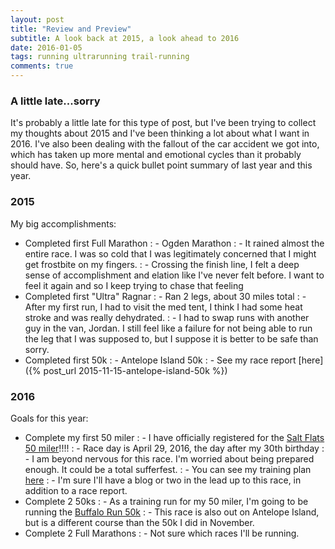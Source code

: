 ```yaml
---
layout: post
title: "Review and Preview"
subtitle: A look back at 2015, a look ahead to 2016
date: 2016-01-05
tags: running ultrarunning trail-running
comments: true
---
```


### A little late...sorry

It's probably a little late for this type of post, but I've been trying to collect my thoughts about 2015 and I've been thinking a lot about what I want in 2016. I've also been dealing with the fallout of the car accident we got into, which has taken up more mental and emotional cycles than it probably should have. So, here's a quick bullet point summary of last year and this year.

### 2015

My big accomplishments:

- Completed first Full Marathon
: - Ogden Marathon
: - It rained almost the entire race. I was so cold that I was legitimately concerned that I might get frostbite on my fingers.
: - Crossing the finish line, I felt a deep sense of accomplishment and elation like I've never felt before. I want to feel it again and so I keep trying to chase that feeling
- Completed first "Ultra" Ragnar
: - Ran 2 legs, about 30 miles total
: - After my first run, I had to visit the med tent, I think I had some heat stroke and was really dehydrated.
: - I had to swap runs with another guy in the van, Jordan. I still feel like a failure for not being able to run the leg that I was supposed to, but I suppose it is better to be safe than sorry.
- Completed first 50k
: - Antelope Island 50k
: - See my race report [here]({% post_url 2015-11-15-antelope-island-50k %})

### 2016

Goals for this year:

- Complete my first 50 miler
: - I have officially registered for the [Salt Flats 50 miler](http://saltflats100.com/about-50/)!!!!
: - Race day is April 29, 2016, the day after my 30th birthday
: - I am beyond nervous for this race. I'm worried about being prepared enough. It could be a total sufferfest.
: - You can see my training plan [here](https://docs.google.com/spreadsheets/d/1NYl15YQyZpcNGGjUpOtSjzkV7oMIMpcsglOdmtD3fq4/edit?usp=sharing)
: - I'm sure I'll have a blog or two in the lead up to this race, in addition to a race report.
- Complete 2 50ks
: - As a training run for my 50 miler, I'm going to be running the [Buffalo Run 50k](http://www.buffalorunadventures.com/buffalo-run/)
: - This race is also out on Antelope Island, but is a different course than the 50k I did in November.
- Complete 2 Full Marathons
: - Not sure which races I'll be running.




